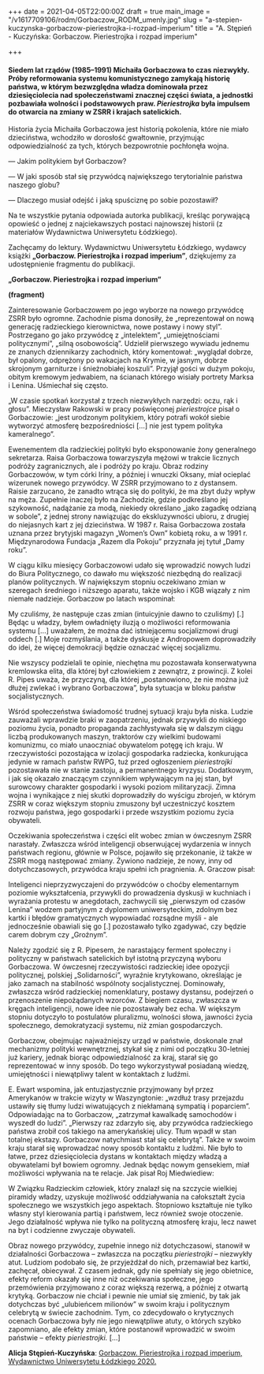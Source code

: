 +++
date = 2021-04-05T22:00:00Z
draft = true
main_image = "/v1617709106/rodm/Gorbaczow_RODM_umenly.jpg"
slug = "a-stepien-kuczynska-gorbaczow-pieriestrojka-i-rozpad-imperium"
title = "A. Stępień - Kuczyńska: Gorbaczow. Pieriestrojka i rozpad imperium"

+++
#### **Siedem lat rządów (1985–1991) Michaiła Gorbaczowa to czas niezwykły. Próby reformowania systemu komunistycznego zamykają historię państwa, w którym bezwzględna władza dominowała przez dziesięciolecia nad społeczeństwami znacznej części świata, a jednostki pozbawiała wolności i podstawowych praw. _Pieriestrojka_ była impulsem do otwarcia na zmiany w ZSRR i krajach satelickich.**

Historia życia Michaiła Gorbaczowa jest historią pokolenia, które nie miało dzieciństwa, wchodziło w dorosłość gwałtownie, przyjmując odpowiedzialność za tych, których bezpowrotnie pochłonęła wojna.

— Jakim politykiem był Gorbaczow?

— W jaki sposób stał się przywódcą największego terytorialnie państwa naszego globu?

— Dlaczego musiał odejść i jaką spuściznę po sobie pozostawił?

Na te wszystkie pytania odpowiada autorka publikacji, kreśląc porywającą opowieść o jednej z najciekawszych postaci najnowszej historii (z materiałów Wydawnictwa Uniwersytetu Łódzkiego).

Zachęcamy do lektury. Wydawnictwu Uniwersytetu Łódzkiego, wydawcy książki **„Gorbaczow. Pieriestrojka i rozpad imperium”**, dziękujemy za udostępnienie fragmentu do publikacji.

**„Gorbaczow. Pieriestrojka i rozpad imperium”**

**(fragment)**

Zainteresowanie Gorbaczowem po jego wyborze na nowego przywódcę ZSRR było ogromne. Zachodnie pisma donosiły, że „reprezentował on nową generację radzieckiego kierownictwa, nowe postawy i nowy styl”. Postrzegano go jako przywódcę z „intelektem”, „umiejętnościami politycznymi”, „silną osobowością”. Udzielił pierwszego wywiadu jednemu ze znanych dziennikarzy zachodnich, który komentował: „wyglądał dobrze, był opalony, odprężony po wakacjach na Krymie, w jasnym, dobrze skrojonym garniturze i śnieżnobiałej koszuli”. Przyjął gości w dużym pokoju, obitym kremowym jedwabiem, na ścianach którego wisiały portrety Marksa i Lenina. Uśmiechał się często.

„W czasie spotkań korzystał z trzech niezwykłych narzędzi: oczu, rąk i głosu”. Mieczysław Rakowski w pracy poświęconej _pieriestrojce_ pisał o Gorbaczowie: „jest urodzonym politykiem, który potrafi wokół siebie wytworzyć atmosferę bezpośredniości \[…\] nie jest typem polityka kameralnego”.

Ewenementem dla radzieckiej polityki było eksponowanie żony generalnego sekretarza. Raisa Gorbaczowa towarzyszyła mężowi w trakcie licznych podróży zagranicznych, ale i podróży po kraju. Obraz rodziny Gorbaczowów, w tym córki Iriny, a później i wnuczki Oksany, miał ocieplać wizerunek nowego przywódcy. W ZSRR przyjmowano to z dystansem. Raisie zarzucano, że zanadto wtrąca się do polityki, że ma zbyt duży wpływ na męża. Zupełnie inaczej było na Zachodzie, gdzie podkreślano jej szykowność, nadążanie za modą, niekiedy określano „jako zagadkę odzianą w sobole”, z jednej strony nawiązując do ekskluzywności ubioru, z drugiej do niejasnych kart z jej dzieciństwa. W 1987 r. Raisa Gorbaczowa została uznana przez brytyjski magazyn „Women’s Own” kobietą roku, a w 1991 r. Międzynarodowa Fundacja „Razem dla Pokoju” przyznała jej tytuł „Damy roku”.

W ciągu kilku miesięcy Gorbaczowowi udało się wprowadzić nowych ludzi do Biura Politycznego, co dawało mu większość niezbędną do realizacji planów politycznych. W największym stopniu oczekiwano zmian w szeregach średniego i niższego aparatu, także wojsko i KGB wiązały z nim niemałe nadzieje. Gorbaczow po latach wspominał:

My czuliśmy, że następuje czas zmian (intuicyjnie dawno to czuliśmy) \[.\] Będąc u władzy, byłem owładnięty iluzją o możliwości reformowania systemu \[...\] uważałem, że można dać istniejącemu socjalizmowi drugi oddech \[.\] Moje rozmyślania, a także dyskusje z Andropowem doprowadziły do idei, że więcej demokracji będzie oznaczać więcej socjalizmu.

Nie wszyscy podzielali te opinie, niechętna mu pozostawała konserwatywna kremlowska elita, dla której był człowiekiem z zewnątrz, z prowincji. Z kolei R. Pipes uważa, że przyczyną, dla której „postanowiono, że nie można już dłużej zwlekać i wybrano Gorbaczowa”, była sytuacja w bloku państw socjalistycznych.

Wśród społeczeństwa świadomość trudnej sytuacji kraju była niska. Ludzie zauważali wprawdzie braki w zaopatrzeniu, jednak przywykli do niskiego poziomu życia, ponadto propaganda zachłystywała się w dalszym ciągu liczbą produkowanych maszyn, traktorów czy wielkimi budowami komunizmu, co miało unaoczniać obywatelom potęgę ich kraju. W rzeczywistości pozostająca w izolacji gospodarka radziecka, konkurująca jedynie w ramach państw RWPG, tuż przed ogłoszeniem _pieriestrojki_ pozostawała nie w stanie zastoju, a permanentnego kryzysu. Dodatkowym, i jak się okazało znaczącym czynnikiem wpływającym na jej stan, był surowcowy charakter gospodarki i wysoki poziom militaryzacji. Zimna wojna i wynikające z niej skutki doprowadziły do wyścigu zbrojeń, w którym ZSRR w coraz większym stopniu zmuszony był uczestniczyć kosztem rozwoju państwa, jego gospodarki i przede wszystkim poziomu życia obywateli.

Oczekiwania społeczeństwa i części elit wobec zmian w ówczesnym ZSRR narastały. Zwłaszcza wśród inteligencji obserwującej wydarzenia w innych państwach regionu, głównie w Polsce, pojawiło się przekonanie, iż także w ZSRR mogą następować zmiany. Żywiono nadzieje, że nowy, inny od dotychczasowych, przywódca kraju spełni ich pragnienia. A. Graczow pisał:

Inteligenci nieprzyzwyczajeni do przywódców o choćby elementarnym poziomie wykształcenia, przywykli do prowadzenia dyskusji w kuchniach i wyrażania protestu w anegdotach, zachwycili się „pierwszym od czasów Lenina” wodzem partyjnym z dyplomem uniwersyteckim, zdolnym bez kartki i błędów gramatycznych wypowiadać rozsądne myśli - ale jednocześnie obawiali się go \[.\] pozostawało tylko zgadywać, czy będzie carem dobrym czy „Groźnym”.

Należy zgodzić się z R. Pipesem, że narastający ferment społeczny i polityczny w państwach satelickich był istotną przyczyną wyboru Gorbaczowa. W ówczesnej rzeczywistości radzieckiej idee opozycji politycznej, polskiej „Solidarności”, wyraźnie krytykowano, określając je jako zamach na stabilność wspólnoty socjalistycznej. Dominowały, zwłaszcza wśród radzieckiej nomenklatury, postawy dystansu, podejrzeń o przenoszenie niepożądanych wzorców. Z biegiem czasu, zwłaszcza w kręgach inteligencji, nowe idee nie pozostawały bez echa. W większym stopniu dotyczyło to postulatów pluralizmu, wolności słowa, jawności życia społecznego, demokratyzacji systemu, niż zmian gospodarczych.

Gorbaczow, obejmując najważniejszy urząd w państwie, doskonale znał mechanizmy polityki wewnętrznej, stykał się z nimi od początku 30-letniej już kariery, jednak biorąc odpowiedzialność za kraj, starał się go reprezentować w inny sposób. Do tego wykorzystywał posiadaną wiedzę, umiejętności i niewątpliwy talent w kontaktach z ludźmi.

E. Ewart wspomina, jak entuzjastycznie przyjmowany był przez Amerykanów w trakcie wizyty w Waszyngtonie: „wzdłuż trasy przejazdu ustawiły się tłumy ludzi wiwatujących z niekłamaną sympatią i poparciem”. Odpowiadając na to Gorbaczow, „zatrzymał kawalkadę samochodów i wyszedł do ludzi”. „Pierwszy raz zdarzyło się, aby przywódca radzieckiego państwa zrobił coś takiego na amerykańskiej ulicy. Tłum wpadł w stan totalnej ekstazy. Gorbaczow natychmiast stał się celebrytą”. Także w swoim kraju starał się wprowadzać nowy sposób kontaktu z ludźmi. Nie było to łatwe, przez dziesięciolecia dystans w kontaktach między władzą a obywatelami był bowiem ogromny. Jednak będąc nowym gensekiem, miał możliwości wpływania na te relacje. Jak pisał Roj Miedwiediew:

W Związku Radzieckim człowiek, który znalazł się na szczycie wielkiej piramidy władzy, uzyskuje możliwość oddziaływania na całokształt życia społecznego we wszystkich jego aspektach. Stopniowo kształtuje nie tylko własny styl kierowania partią i państwem, lecz również swoje otoczenie. Jego działalność wpływa nie tylko na polityczną atmosferę kraju, lecz nawet na byt i codzienne zwyczaje obywateli.

Obraz nowego przywódcy, zupełnie innego niż dotychczasowi, stanowił w działalności Gorbaczowa – zwłaszcza na początku _pieriestrojki_ – niezwykły atut. Ludziom podobało się, że przyjeżdżał do nich, przemawiał bez kartki, zachęcał, obiecywał. Z czasem jednak, gdy nie spełniały się jego obietnice, efekty reform okazały się inne niż oczekiwania społeczne, jego przemówienia przyjmowano z coraz większą rezerwą, a później z otwartą krytyką. Gorbaczow nie chciał i pewnie nie umiał się zmienić, by tak jak dotychczas być „ulubieńcem milionów” w swoim kraju i politycznym celebrytą w świecie zachodnim. Tym, co zdecydowało o krytycznych ocenach Gorbaczowa były nie jego niewątpliwe atuty, o których szybko zapomniano, ale efekty zmian, które postanowił wprowadzić w swoim państwie – efekty _pieriestrojki._ \[...\] 

**Alicja Stępień-Kuczyńska**: [Gorbaczow. Pieriestrojka i rozpad imperium, Wydawnictwo Uniwersytetu Łódzkiego 2020.](https://wydawnictwo.uni.lodz.pl/produkt/gorbaczow/ "https://wydawnictwo.uni.lodz.pl/produkt/gorbaczow/")